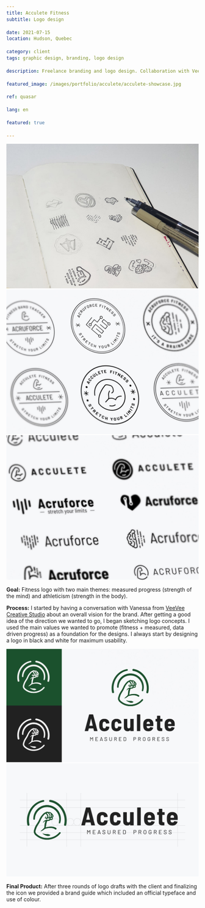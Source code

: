 ```yaml
---
title: Acculete Fitness
subtitle: Logo design

date: 2021-07-15
location: Hudson, Quebec

category: client
tags: graphic design, branding, logo design

description: Freelance branding and logo design. Collaboration with VeeVee creative studio.

featured_image: /images/portfolio/acculete/acculete-showcase.jpg

ref: quasar

lang: en

featured: true

---
```


<div class="gallery" data-columns="3">
	<img src="/images/portfolio/acculete/acculete-logo-sketches.jpg" alt="Acculete logo sketches">
	<img src="/images/portfolio/acculete/acculete-logo-drafts1.jpg" alt="Acculete logo drafts">
	<img src="/images/portfolio/acculete/acculete-logo-drafts2.jpg" alt="Acculete logo drafts">
</div>

**Goal:** Fitness logo with two main themes: measured progress (strength of the mind) and athleticism (strength in the body).

**Process:** I started by having a conversation with Vanessa from <a href="https://www.veevee.ca/">VeeVee Creative Studio</a> about an overall vision for the brand. After getting a good idea of the direction we wanted to go, I began sketching logo concepts. I used the main values we wanted to promote (fitness + measured, data driven progress) as a foundation for the designs. I always start by designing a logo in black and white for maximum usability.

<div class="gallery" data-columns="2">
	<img src="/images/portfolio/acculete/acculete-final-logo.jpg" alt="Acculete final logo">
	<img src="/images/portfolio/acculete/acculete-final-logo-horizontal.jpg" alt="Acculete final logo">
</div>

**Final Product:** After three rounds of logo drafts with the client and finalizing the icon we provided a brand guide which included an official typeface and use of colour.


